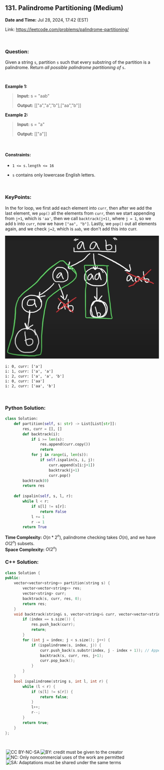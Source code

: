 ## 131. Palindrome Partitioning (Medium)
**Date and Time:** Jul 28, 2024, 17:42 (EST)

Link: https://leetcode.com/problems/palindrome-partitioning/

<br>

### Question:
Given a string `s`, partition `s` such that every substring of the partition is a palindrome. Return _all possible palindrome partitioning of_ `s`.

<br>

**Example 1:**
> **Input:** s = "aab"
> 
> **Output:** [["a","a","b"],["aa","b"]]

**Example 2:**
> **Input:** s = "a"
> 
> **Output:** [["a"]]

<br>

#### Constraints:
* `1 <= s.length <= 16`

* `s` contains only lowercase English letters.

<br>

### KeyPoints: 
In the for loop, we first add each element into `curr`, then after we add the last element, we `pop()` all the elements from `curr`, then we start appending from `j+1`, which is `'aa'`, then we call `backtrack(j+1)`, where `j = 1`, so we add `b` into `curr`, now we have `["aa", "b"]`. Lastly, we `pop()` out all elements again, and we check `j=2`, which is `aab`, we don't add this into curr.

<img src="../images/131.png" width=550>

```
i: 0, curr: ['a']
i: 1, curr: ['a', 'a']
i: 2, curr: ['a', 'a', 'b']
i: 0, curr: ['aa']
i: 2, curr: ['aa', 'b']
```

<br>

### Python Solution:
```python
class Solution:
    def partition(self, s: str) -> List[List[str]]:
        res, curr = [], []
        def backtrack(i):
            if i >= len(s):
                res.append(curr.copy())
                return
            for j in range(i, len(s)):
                if self.ispalin(s, i, j):
                    curr.append(s[i:j+1])
                    backtrack(j+1)
                    curr.pop()
        backtrack(0)
        return res

    def ispalin(self, s, l, r):
        while l < r:
            if s[l] != s[r]:
                return False
            l += 1
            r -= 1
        return True
```
**Time Complexity:** $O(n * 2^n)$, palindrome checking takes $O(n)$, and we have $O(2^n)$ subsets. <br>
**Space Complexity:** $O(2^n)$

### C++ Solution:
```cpp
class Solution {
public:
    vector<vector<string>> partition(string s) {
        vector<vector<string>> res;
        vector<string> curr;
        backtrack(s, curr, res, 0);
        return res;
    }
    void backtrack(string& s, vector<string>& curr, vector<vector<string>>& res, int index) {
        if (index == s.size()) {
            res.push_back(curr);
            return;
        }
        for (int j = index; j < s.size(); j++) {
            if (ispalindrome(s, index, j)) {
                curr.push_back(s.substr(index, j - index + 1)); // Append substring s[index:j+1]
                backtrack(s, curr, res, j+1);
                curr.pop_back();
            }
        }   
    }
    bool ispalindrome(string s, int l, int r) {
        while (l < r) {
            if (s[l] != s[r]) {
                return false;
            }
            l++;
            r--;
        }
        return true;
    }
};
```

<br>

<img style="height:22px!important;margin-left:3px;vertical-align:text-bottom;" src="https://mirrors.creativecommons.org/presskit/icons/cc.svg?ref=chooser-v1" alt="CC BY-NC-SA" title="CC BY-NC-SA"><img style="height:22px!important;margin-left:3px;vertical-align:text-bottom;" src="https://mirrors.creativecommons.org/presskit/icons/by.svg?ref=chooser-v1" alt="BY: credit must be given to the creator" title="BY: credit must be given to the creator"><img style="height:22px!important;margin-left:3px;vertical-align:text-bottom;" src="https://mirrors.creativecommons.org/presskit/icons/nc.svg?ref=chooser-v1" alt="NC: Only noncommercial uses of the work are permitted" title="NC: Only noncommercial uses of the work are permitted"><img style="height:22px!important;margin-left:3px;vertical-align:text-bottom;" src="https://mirrors.creativecommons.org/presskit/icons/sa.svg?ref=chooser-v1" alt="SA: Adaptations must be shared under the same terms" title="SA: Adaptations must be shared under the same terms">